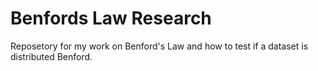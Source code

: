 # Benfords Law Research
 Reposetory for my work on Benford's Law and how to test if a dataset is distributed Benford. 
